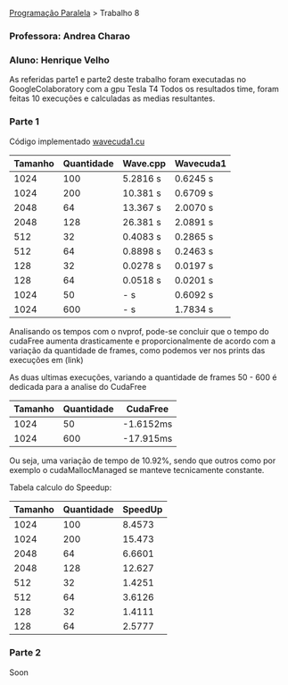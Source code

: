 [Programação Paralela](https://github.com/AndreaInfUFSM/elc139-2019a) > Trabalho 8


### Professora: Andrea Charao
### Aluno: Henrique Velho

As referidas parte1 e parte2 deste trabalho foram executadas no GoogleColaboratory com a gpu Tesla T4
Todos os resultados time, foram feitas 10 execuções e calculadas as medias resultantes.

### Parte 1

Código implementado [wavecuda1.cu](wavecuda1.cu)

| Tamanho	    | Quantidade    | Wave.cpp      | Wavecuda1     |
|-------------  |------------   |-----------    |-----------    |
| 1024          | 100           | 5.2816 s      | 0.6245 s      |
| 1024          | 200           | 10.381 s      | 0.6709 s      |
| 2048          | 64            | 13.367 s      | 2.0070 s      |
| 2048          | 128           | 26.381 s      | 2.0891 s      |
| 512           | 32            | 0.4083 s      | 0.2865 s      |
| 512           | 64            | 0.8898 s      | 0.2463 s      |
| 128           | 32            | 0.0278 s      | 0.0197 s      |
| 128           | 64            | 0.0518 s      | 0.0201 s      |
| 1024          | 50            | -      s      | 0.6092 s      |
| 1024          | 600           | -      s      | 1.7834 s      |

Analisando os tempos com o nvprof, pode-se concluir que o tempo do cudaFree aumenta drasticamente e proporcionalmente de acordo com a variação da quantidade de frames,
como podemos ver nos prints das execuções em (link)

As duas ultimas execuções, variando a quantidade de frames 50 - 600 é dedicada para a analise do CudaFree


| Tamanho	    | Quantidade    | CudaFree      |
|-------------  |------------   |-----------    |
| 1024          | 50            | -1.6152ms     |
| 1024          | 600           | -17.915ms     |


Ou seja, uma variação de tempo de 10.92%, sendo que outros como por exemplo o cudaMallocManaged se manteve tecnicamente constante.

Tabela calculo do Speedup:

| Tamanho	    | Quantidade    | SpeedUp       |
|-------------  |------------   |-----------    |
| 1024          | 100           | 8.4573        |
| 1024          | 200           | 15.473        |
| 2048          | 64            | 6.6601        |
| 2048          | 128           | 12.627        |
| 512           | 32            | 1.4251        |
| 512           | 64            | 3.6126        |
| 128           | 32            | 1.4111        |
| 128           | 64            | 2.5777        |




### Parte 2

Soon

